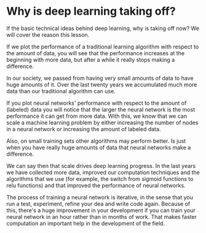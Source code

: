 # Why is deep learning taking off?

If the basic technical ideas behind deep learning, why is taking off now? We will cover the reason this lesson.

If we plot the performance of a traditional learning algorithm with respect to the amount of data, you will see that the performance increases at the beginning with more data, but after a while it really stops making a difference.

In our society, we passed from having very small amounts of data to have huge amounts of it. Over the last twenty years we accumulated much more data than our traditional algorithm can use.

If you plot neural networks' performance with respect to the amount of (labeled) data you will notice that the larger the neural network is the most performance it can get from more data. With this, we know that we can scale a machine learning problem by either increasing the number of nodes in a neural network or increasing the amount of labeled data.

Also, on small training sets other algorithms may perform better. Is just when you have really huge amounts of data that neural networks make a difference.

We can say then that scale drives deep learning progress. In the last years we have collected more data, improved our computation techniques and the algorithms that we use (for example, the switch from sigmoid functions to relu functions) and that improved the performance of neural networks.

The process of training a neural network is iterative, in the sense that you run a test, experiment, refine your dea and write code again. Because of this, there's a huge improvement in your development if you can train your neural network in an hour rather than in months of work. That makes faster computation an important help in the development of the field.
